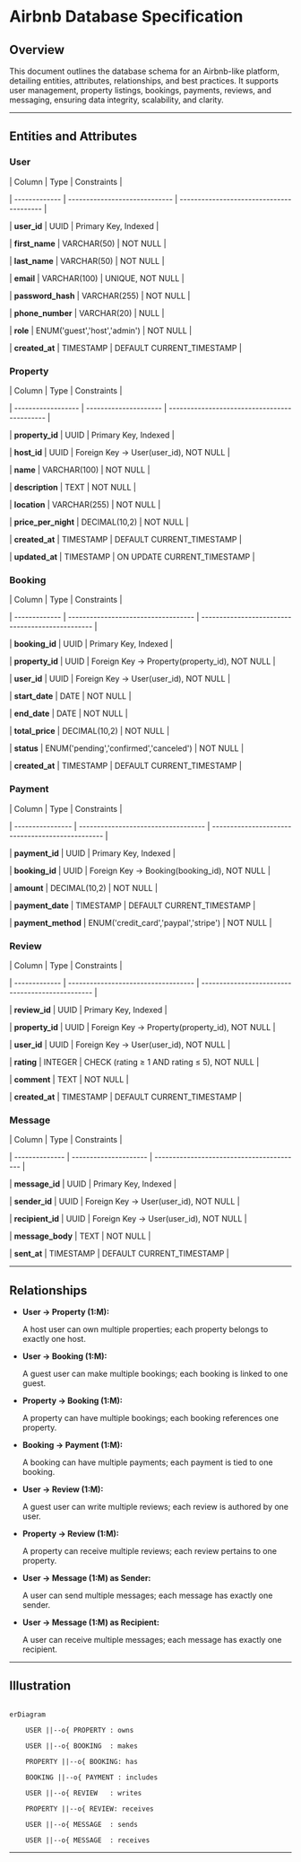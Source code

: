 <!-----
This is used to describe the database specification intuitively
----->


# Airbnb Database Specification

## Overview

This document outlines the database schema for an Airbnb-like platform, detailing entities, attributes, relationships, and best practices. It supports user management, property listings, bookings, payments, reviews, and messaging, ensuring data integrity, scalability, and clarity.

---

## Entities and Attributes

### User

| Column        | Type                          | Constraints                              |

| ------------- | ----------------------------- | ---------------------------------------- |

| **user_id**       | UUID                          | Primary Key, Indexed                     |

| **first_name**    | VARCHAR(50)                   | NOT NULL                                 |

| **last_name**     | VARCHAR(50)                   | NOT NULL                                 |

| **email**         | VARCHAR(100)                  | UNIQUE, NOT NULL                         |

| **password_hash** | VARCHAR(255)                  | NOT NULL                                 |

| **phone_number**  | VARCHAR(20)                   | NULL                                     |

| **role**          | ENUM('guest','host','admin')  | NOT NULL                                 |

| **created_at**    | TIMESTAMP                     | DEFAULT CURRENT_TIMESTAMP                |

### Property

| Column             | Type                  | Constraints                                  |

| ------------------ | --------------------- | -------------------------------------------- |

| **property_id**       | UUID                  | Primary Key, Indexed                        |

| **host_id**           | UUID                  | Foreign Key → User(user_id), NOT NULL       |

| **name**              | VARCHAR(100)          | NOT NULL                                    |

| **description**       | TEXT                  | NOT NULL                                    |

| **location**          | VARCHAR(255)          | NOT NULL                                    |

| **price_per_night**   | DECIMAL(10,2)         | NOT NULL                                    |

| **created_at**        | TIMESTAMP             | DEFAULT CURRENT_TIMESTAMP                   |

| **updated_at**        | TIMESTAMP             | ON UPDATE CURRENT_TIMESTAMP                 |

### Booking

| Column        | Type                                | Constraints                                      |

| ------------- | ----------------------------------- | ------------------------------------------------ |

| **booking_id**    | UUID                                | Primary Key, Indexed                             |

| **property_id**   | UUID                                | Foreign Key → Property(property_id), NOT NULL    |

| **user_id**       | UUID                                | Foreign Key → User(user_id), NOT NULL            |

| **start_date**    | DATE                                | NOT NULL                                         |

| **end_date**      | DATE                                | NOT NULL                                         |

| **total_price**   | DECIMAL(10,2)                       | NOT NULL                                         |

| **status**        | ENUM('pending','confirmed','canceled') | NOT NULL                                      |

| **created_at**    | TIMESTAMP                           | DEFAULT CURRENT_TIMESTAMP                        |

### Payment

| Column           | Type                                | Constraints                                      |

| ---------------- | ----------------------------------- | ------------------------------------------------ |

| **payment_id**      | UUID                                | Primary Key, Indexed                             |

| **booking_id**      | UUID                                | Foreign Key → Booking(booking_id), NOT NULL      |

| **amount**          | DECIMAL(10,2)                       | NOT NULL                                         |

| **payment_date**    | TIMESTAMP                           | DEFAULT CURRENT_TIMESTAMP                        |

| **payment_method**  | ENUM('credit_card','paypal','stripe') | NOT NULL                                      |

### Review

| Column        | Type                                | Constraints                                      |

| ------------- | ----------------------------------- | ------------------------------------------------ |

| **review_id**     | UUID                                | Primary Key, Indexed                             |

| **property_id**   | UUID                                | Foreign Key → Property(property_id), NOT NULL    |

| **user_id**       | UUID                                | Foreign Key → User(user_id), NOT NULL            |

| **rating**        | INTEGER                             | CHECK (rating ≥ 1 AND rating ≤ 5), NOT NULL       |

| **comment**       | TEXT                                | NOT NULL                                         |

| **created_at**    | TIMESTAMP                           | DEFAULT CURRENT_TIMESTAMP                        |

### Message

| Column         | Type                  | Constraints                               |

| -------------- | --------------------- | ----------------------------------------- |

| **message_id**    | UUID                  | Primary Key, Indexed                      |

| **sender_id**     | UUID                  | Foreign Key → User(user_id), NOT NULL     |

| **recipient_id**  | UUID                  | Foreign Key → User(user_id), NOT NULL     |

| **message_body**  | TEXT                  | NOT NULL                                  |

| **sent_at**       | TIMESTAMP             | DEFAULT CURRENT_TIMESTAMP                 |

---

## Relationships

- **User → Property (1:M):**  

  A host user can own multiple properties; each property belongs to exactly one host.

- **User → Booking (1:M):**  

  A guest user can make multiple bookings; each booking is linked to one guest.

- **Property → Booking (1:M):**  

  A property can have multiple bookings; each booking references one property.

- **Booking → Payment (1:M):**  

  A booking can have multiple payments; each payment is tied to one booking.

- **User → Review (1:M):**  

  A guest user can write multiple reviews; each review is authored by one user.

- **Property → Review (1:M):**  

  A property can receive multiple reviews; each review pertains to one property.

- **User → Message (1:M) as Sender:**  

  A user can send multiple messages; each message has exactly one sender.

- **User → Message (1:M) as Recipient:**  

  A user can receive multiple messages; each message has exactly one recipient.

---

## Illustration

```mermaid

erDiagram

    USER ||--o{ PROPERTY : owns

    USER ||--o{ BOOKING  : makes

    PROPERTY ||--o{ BOOKING: has

    BOOKING ||--o{ PAYMENT : includes

    USER ||--o{ REVIEW   : writes

    PROPERTY ||--o{ REVIEW: receives

    USER ||--o{ MESSAGE  : sends

    USER ||--o{ MESSAGE  : receives

```

---
